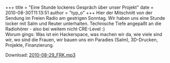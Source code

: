 +++
title = "Eine Stunde lockeres Gespräch über unser Projekt"
date = 2010-08-30T11:13:51
author = "typ_o"
+++
Hier der Mitschnitt von der Sendung im Freien Radio am gestrigen
Sonntag. Wir haben uns eine Stunde locker mit Salm und Reuter
unterhalten. Technische Tiefe angepaßt an die Radiohörer - also bei
weitem nicht CRE-Level :)  
Worum gings: Was ist ein Hackerspace, was machen wir da, wie viele sind
wir, wo sind die Frauen, wir bauen uns ein Paradies (Salm), 3D-Drucken,
Projekte, Finanzierung.  
  

  

  
Download:
[2010-08-29\_FRK.mp3](uploads/2010-08-29_FRK.mp3 "2010-08-29_FRK.mp3")
